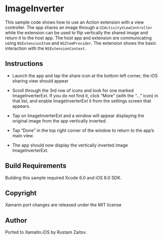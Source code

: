 ImageInverter
=============

This sample code shows how to use an Action extension with a view
controller. The app shares an image through a
`UIActivityViewController` while the extension can be used to flip
vertically the shared image and return it to the host app. The host
app and extension are communicating using `NSExtensionItem` and
`NSItemProvider`. The extension shows the basic interaction with the
`NSExtensionContext`.


Instructions
------------

* Launch the app and tap the share icon at the bottom left corner, the
  iOS sharing view should appear

* Scroll through the 3rd row of icons and look for one marked
  ImageInverterExt. If you do not find it, click “More” (with the “…”
  icon) in that list, and enable ImageInverterExt it from the settings
  screen that appears.

* Tap on ImageInverterExt and a window will appear displaying the
  original image from the app vertically inverted.

* Tap “Done” in the top right corner of the window to return to the
  app’s main view.

* The app should now display the vertically inverted image
  ImageInverterExt.

Build Requirements
------------------

Building this sample required Xcode 6.0 and iOS 8.0 SDK.

Copyright
---------

Xamarin port changes are released under the MIT license

Author
--------

Ported to Xamatin.iOS by Rustam Zaitov.
